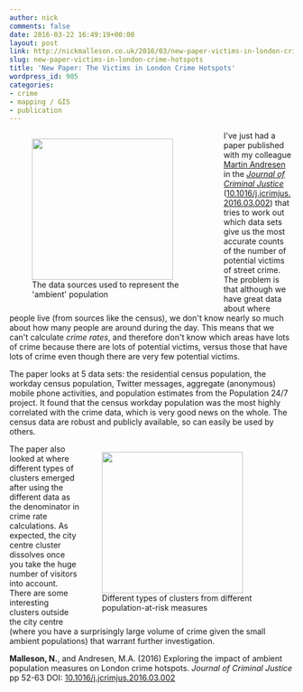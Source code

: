```yaml
---
author: nick
comments: false
date: 2016-03-22 16:49:19+00:00
layout: post
link: http://nickmalleson.co.uk/2016/03/new-paper-victims-in-london-crime-hotspots/
slug: new-paper-victims-in-london-crime-hotspots
title: 'New Paper: The Victims in London Crime Hotspots'
wordpress_id: 905
categories:
- crime
- mapping / GIS
- publication
---
```


<figure style="float:left; width:300px;">
  <img style="width:250px;" src="{{site.url}}/{{site.baseurl}}/wp-content/uploads/2016/03/data_overview-212x300.png" />
  <figcaption>The data sources used to represent the 'ambient' population</figcaption>
</figure>

I've just had a paper published with my colleague [Martin Andresen](http://www.sfu.ca/~andresen/) in the _[Journal of Criminal Justice](http://www.journals.elsevier.com/journal-of-criminal-justice/)_ ([10.1016/j.jcrimjus.2016.03.002](http://dx.doi.org/10.1016/j.jcrimjus.2016.03.002)) that tries to work out which data sets give us the most accurate counts of the number of potential victims of street crime. The problem is that although we have great data about where people live (from sources like the census), we don't know nearly so much about how many people are around during the day. This means that we can't calculate _crime rates_, and therefore don't know which areas have lots of crime because there are lots of potential victims, versus those that have lots of crime even though there are very few potential victims.

The paper looks at 5 data sets: the residential census population, the workday census population, Twitter messages, aggregate (anonymous) mobile phone activities, and population estimates from the Population 24/7 project. It found that the census workday population was the most highly correlated with the crime data, which is very good news on the whole. The census data are robust and publicly available, so can easily be used by others.

<figure style="float:right; width:300px;">
  <img style="width:250px;" src="{{site.url}}/{{site.baseurl}}/wp-content/uploads/2016/03/clustering-overview2b-212x300.png" />
  <figcaption>Different types of clusters from different population-at-risk measures</figcaption>
</figure>

The paper also looked at where different types of clusters emerged after using the different data as the denominator in crime rate calculations. As expected, the city centre cluster dissolves once you take the huge number of visitors into account. There are some interesting clusters outside the city centre (where you have a surprisingly large volume of crime given the small ambient populations) that warrant further investigation.

**Malleson, N.**, and Andresen, M.A. (2016) Exploring the impact of ambient population measures on London crime hotspots. _Journal of Criminal Justice_ pp 52-63 DOI: [10.1016/j.jcrimjus.2016.03.002](http://dx.doi.org/10.1016/j.jcrimjus.2016.03.002)
